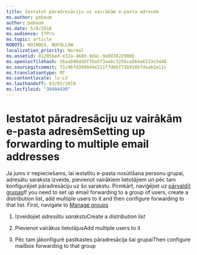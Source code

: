```yaml
---
title: Iestatot pāradresāciju uz vairākām e-pasta adresēm
ms.author: pebaum
author: pebaum
ms.date: 5/8/2018
ms.audience: ITPro
ms.topic: article
ROBOTS: NOINDEX, NOFOLLOW
localization_priority: Normal
ms.assetid: 81205bed-e32a-468d-9d4c-9e881622908b
ms.openlocfilehash: 56aab96dddff0a5f3aa6c3256ca564a6533c5448
ms.sourcegitcommit: f1c96fd3890d4e211f7d6bf73b9105fdaab2e11c
ms.translationtype: MT
ms.contentlocale: lv-LV
ms.lasthandoff: 03/05/2019
ms.locfileid: "30404430"
---
```

# <a name="setting-up-forwarding-to-multiple-email-addresses"></a><span data-ttu-id="82d02-102">Iestatot pāradresāciju uz vairākām e-pasta adresēm</span><span class="sxs-lookup"><span data-stu-id="82d02-102">Setting up forwarding to multiple email addresses</span></span>

<span data-ttu-id="82d02-p101">Ja jums ir nepieciešams, lai iestatītu e-pasta nosūtīšana personu grupai, adresātu saraksta izveide, pievienot vairākiem lietotājiem un pēc tam konfigurējiet pāradresāciju uz šo sarakstu. Pirmkārt, naviģējiet uz [pārvaldīt grupas](https://portal.office.com/adminportal/home#/groups)</span><span class="sxs-lookup"><span data-stu-id="82d02-p101">If you need to set up email forwarding to a group of users, create a distribution list, add multiple users to it and then configure forwarding to that list. First, navigate to [Manage groups](https://portal.office.com/adminportal/home#/groups)</span></span>
  
1. <span data-ttu-id="82d02-105">Izveidojiet *adresātu sarakstu*</span><span class="sxs-lookup"><span data-stu-id="82d02-105">Create a  *distribution list*</span></span> 
    
2. <span data-ttu-id="82d02-106">Pievienot vairākus lietotājus</span><span class="sxs-lookup"><span data-stu-id="82d02-106">Add multiple users to it</span></span>
    
3. <span data-ttu-id="82d02-107">Pēc tam jākonfigurē pastkastes pāradresācija šai grupai</span><span class="sxs-lookup"><span data-stu-id="82d02-107">Then configure mailbox forwarding to that group</span></span>
    


